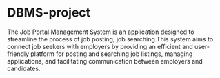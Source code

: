 # DBMS-project
The Job Portal Management System is an application designed to streamline the process of job posting, job searching.This system aims to connect job seekers with employers by providing an efficient and user-friendly platform for posting and searching job listings, managing applications, and facilitating communication between employers and candidates.
